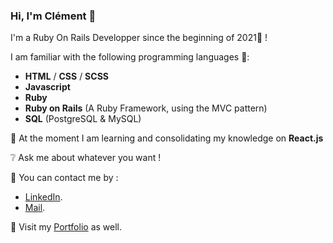 ### Hi, I'm Clément 👋

I'm a Ruby On Rails Developper since the beginning of 2021🚀 ! 

I am familiar with the following programming languages 💪:
  * **HTML** / **CSS** / **SCSS**
  * **Javascript**
  * **Ruby**
  * **Ruby on Rails** (A Ruby Framework, using the MVC pattern)
  * **SQL** (PostgreSQL & MySQL)
  
🌱 At the moment I am learning and consolidating my knowledge on **React.js**

❔ Ask me about whatever you want ! 

💬 You can contact me by :
  * [LinkedIn](https://www.linkedin.com/in/cl%C3%A9ment-le-boulanger/).
  * [Mail](hello@clement-leboulanger.com).

🚋 Visit my [Portfolio](https://clement-leboulanger.com) as well.

